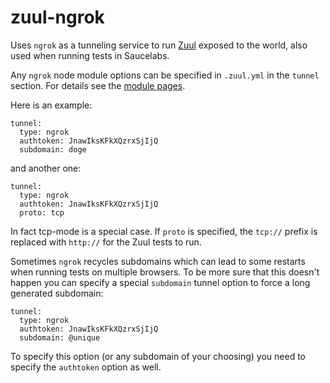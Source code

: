zuul-ngrok
==========

Uses `ngrok` as a tunneling service to run [Zuul](http://github.com/defunctzombie/zuul) exposed to the world, also used when running tests in Saucelabs.

Any `ngrok` node module options can be specified in `.zuul.yml` in the `tunnel` section. For details see the [module pages](https://www.npmjs.com/package/ngrok).

Here is an example:

```
tunnel:
  type: ngrok
  authtoken: JnawIksKFkXQzrxSjIjQ
  subdomain: doge
```

and another one:

```
tunnel:
  type: ngrok
  authtoken: JnawIksKFkXQzrxSjIjQ
  proto: tcp
```

In fact tcp-mode is a special case. If `proto` is specified, the `tcp://` prefix is replaced with `http://` for the Zuul tests to run.

Sometimes `ngrok` recycles subdomains which can lead to some restarts when running tests on multiple browsers. To be more sure that this doesn't happen you can specify a special `subdomain` tunnel option to force a long generated subdomain:

```
tunnel:
  type: ngrok
  authtoken: JnawIksKFkXQzrxSjIjQ
  subdomain: @unique
```

To specify this option (or any subdomain of your choosing) you need to specify the `authtoken` option as well.
